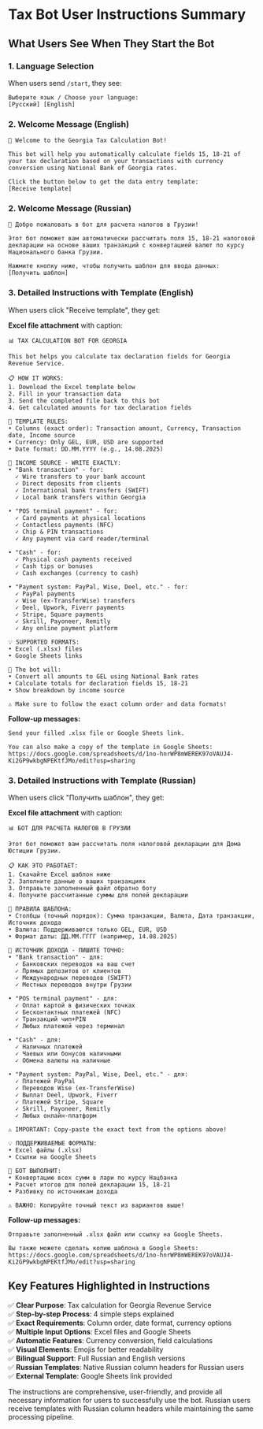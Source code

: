 # Tax Bot User Instructions Summary

## What Users See When They Start the Bot

### 1. Language Selection

When users send `/start`, they see:

```text
Выберите язык / Choose your language:
[Русский] [English]
```

### 2. Welcome Message (English)

```text
🎉 Welcome to the Georgia Tax Calculation Bot!

This bot will help you automatically calculate fields 15, 18-21 of your tax declaration based on your transactions with currency conversion using National Bank of Georgia rates.

Click the button below to get the data entry template:
[Receive template]
```

### 2. Welcome Message (Russian)

```text
🎉 Добро пожаловать в бот для расчета налогов в Грузии!

Этот бот поможет вам автоматически рассчитать поля 15, 18-21 налоговой декларации на основе ваших транзакций с конвертацией валют по курсу Национального банка Грузии.

Нажмите кнопку ниже, чтобы получить шаблон для ввода данных:
[Получить шаблон]
```

### 3. Detailed Instructions with Template (English)

When users click "Receive template", they get:

**Excel file attachment** with caption:

```text
📊 TAX CALCULATION BOT FOR GEORGIA

This bot helps you calculate tax declaration fields for Georgia Revenue Service.

📋 HOW IT WORKS:
1. Download the Excel template below
2. Fill in your transaction data
3. Send the completed file back to this bot
4. Get calculated amounts for tax declaration fields

📝 TEMPLATE RULES:
• Columns (exact order): Transaction amount, Currency, Transaction date, Income source
• Currency: Only GEL, EUR, USD are supported
• Date format: DD.MM.YYYY (e.g., 14.08.2025)

📝 INCOME SOURCE - WRITE EXACTLY:
• "Bank transaction" - for:
  ✓ Wire transfers to your bank account
  ✓ Direct deposits from clients
  ✓ International bank transfers (SWIFT)
  ✓ Local bank transfers within Georgia

• "POS terminal payment" - for:
  ✓ Card payments at physical locations
  ✓ Contactless payments (NFC)
  ✓ Chip & PIN transactions
  ✓ Any payment via card reader/terminal

• "Cash" - for:
  ✓ Physical cash payments received
  ✓ Cash tips or bonuses
  ✓ Cash exchanges (currency to cash)

• "Payment system: PayPal, Wise, Deel, etc." - for:
  ✓ PayPal payments
  ✓ Wise (ex-TransferWise) transfers
  ✓ Deel, Upwork, Fiverr payments
  ✓ Stripe, Square payments
  ✓ Skrill, Payoneer, Remitly
  ✓ Any online payment platform

💡 SUPPORTED FORMATS:
• Excel (.xlsx) files
• Google Sheets links

🔄 The bot will:
• Convert all amounts to GEL using National Bank rates
• Calculate totals for declaration fields 15, 18-21
• Show breakdown by income source

⚠️ Make sure to follow the exact column order and data formats!
```

**Follow-up messages:**

```text
Send your filled .xlsx file or Google Sheets link.

You can also make a copy of the template in Google Sheets: 
https://docs.google.com/spreadsheets/d/1no-hnrWP8mWEREK97oVAUJ4-Ki2GP9wkbgNPEKtfJMo/edit?usp=sharing
```

### 3. Detailed Instructions with Template (Russian)

When users click "Получить шаблон", they get:

**Excel file attachment** with caption:

```text
📊 БОТ ДЛЯ РАСЧЕТА НАЛОГОВ В ГРУЗИИ

Этот бот поможет вам рассчитать поля налоговой декларации для Дома Юстиции Грузии.

📋 КАК ЭТО РАБОТАЕТ:
1. Скачайте Excel шаблон ниже
2. Заполните данные о ваших транзакциях
3. Отправьте заполненный файл обратно боту
4. Получите рассчитанные суммы для полей декларации

📝 ПРАВИЛА ШАБЛОНА:
• Столбцы (точный порядок): Сумма транзакции, Валюта, Дата транзакции, Источник дохода
• Валюта: Поддерживаются только GEL, EUR, USD
• Формат даты: ДД.ММ.ГГГГ (например, 14.08.2025)

📝 ИСТОЧНИК ДОХОДА - ПИШИТЕ ТОЧНО:
• "Bank transaction" - для:
  ✓ Банковских переводов на ваш счет
  ✓ Прямых депозитов от клиентов
  ✓ Международных переводов (SWIFT)
  ✓ Местных переводов внутри Грузии

• "POS terminal payment" - для:
  ✓ Оплат картой в физических точках
  ✓ Бесконтактных платежей (NFC)
  ✓ Транзакций чип+PIN
  ✓ Любых платежей через терминал

• "Cash" - для:
  ✓ Наличных платежей
  ✓ Чаевых или бонусов наличными
  ✓ Обмена валюты на наличные

• "Payment system: PayPal, Wise, Deel, etc." - для:
  ✓ Платежей PayPal
  ✓ Переводов Wise (ex-TransferWise)
  ✓ Выплат Deel, Upwork, Fiverr
  ✓ Платежей Stripe, Square
  ✓ Skrill, Payoneer, Remitly
  ✓ Любых онлайн-платформ

⚠️ IMPORTANT: Copy-paste the exact text from the options above!

💡 ПОДДЕРЖИВАЕМЫЕ ФОРМАТЫ:
• Excel файлы (.xlsx)
• Ссылки на Google Sheets

🔄 БОТ ВЫПОЛНИТ:
• Конвертацию всех сумм в лари по курсу Нацбанка
• Расчет итогов для полей декларации 15, 18-21
• Разбивку по источникам дохода

⚠️ ВАЖНО: Копируйте точный текст из вариантов выше!
```

**Follow-up messages:**

```text
Отправьте заполненный .xlsx файл или ссылку на Google Sheets.

Вы также можете сделать копию шаблона в Google Sheets: 
https://docs.google.com/spreadsheets/d/1no-hnrWP8mWEREK97oVAUJ4-Ki2GP9wkbgNPEKtfJMo/edit?usp=sharing
```

## Key Features Highlighted in Instructions

✅ **Clear Purpose**: Tax calculation for Georgia Revenue Service  
✅ **Step-by-step Process**: 4 simple steps explained  
✅ **Exact Requirements**: Column order, date format, currency options  
✅ **Multiple Input Options**: Excel files and Google Sheets  
✅ **Automatic Features**: Currency conversion, field calculations  
✅ **Visual Elements**: Emojis for better readability  
✅ **Bilingual Support**: Full Russian and English versions  
✅ **Russian Templates**: Native Russian column headers for Russian users  
✅ **External Template**: Google Sheets link provided  

The instructions are comprehensive, user-friendly, and provide all necessary information for users to successfully use the bot. Russian users receive templates with Russian column headers while maintaining the same processing pipeline.
